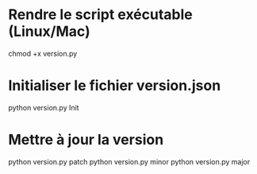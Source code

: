 # Rendre le script exécutable (Linux/Mac)
chmod +x version.py

# Initialiser le fichier version.json
python version.py Init

# Mettre à jour la version
python version.py patch
python version.py minor
python version.py major